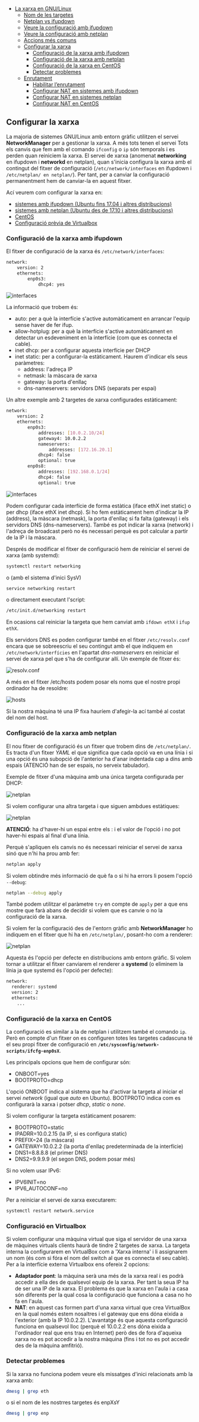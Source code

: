 - [La xarxa en GNU/Linux](./README.md#la-xarxa-en-gnulinux)
  - [Nom de les targetes](./README.md#nom-de-les-targetes)
  - [Netplan vs ifupdown](./README.md#netplan-vs-ifupdown)
  - [Veure la configuració amb ifupdown](./README.md#veure-la-configuraci%C3%B3-amb-ifupdown)
  - [Veure la configuració amb netplan](./README.md#veure-la-configuraci%C3%B3-amb-netplan)
  - [Accions més comuns](./README.md#accions-m%C3%A9s-comuns)
  - [Configurar la xarxa](#configurar-la-xarxa)
    - [Configuració de la xarxa amb ifupdown](#configuraci%C3%B3-de-la-xarxa-amb-ifupdown)
    - [Configuració de la xarxa amb netplan](#configuraci%C3%B3-de-la-xarxa-amb-netplan)
    - [Configuració de la xarxa en CentOS](#configuraci%C3%B3-de-la-xarxa-en-centos)
    - [Detectar problemes](#detectar-problemes)
  - [Enrutament](./enrutament.md#enrutament)
    - [Habilitar l’enrutament](./enrutament.md#habilitar-lenrutament)
    - [Configurar NAT en sistemes amb ifupdown](./enrutament.md#configurar-nat-en-sistemes-amb-ifupdown)
    - [Configurar NAT en sistemes netplan](./enrutament.md#configurar-nat-en-sistemes-netplan)
    - [Configurar NAT en CentOS](./enrutament.md#configurar-nat-en-centos)

## Configurar la xarxa
La majoria de sistemes GNU/Linux amb entorn gràfic utilitzen el servei **NetworkManager** per a gestionar la xarxa. A més tots tenen el servei 
Tots els canvis que fem amb el comando `ifconfig` o `ip` són temporals i es perden quan reiniciem la xarxa. El servei de xarxa (anomenat **networking** en ifupdown i **networkd** en netplan), quan s'inicia configura la xarxa amb el contingut del fitxer de configuració (`/etc/network/interfaces` en ifupdown i `/etc/netplan/ en netplan/`). Per tant, per a canviar la configuració permanentment hem de canviar-la en aquest fitxer.

Ací veurem com configurar la xarxa en:
* [sistemes amb ifupdown (Ubuntu fins 17.04 i altres distribucions)](#)
* [sistemes amb netplan (Ubuntu des de 17.10 i altres distribucions)](#)
* [CentOS](#)
* [Configuració prèvia de Virtualbox](#)

### Configuració de la xarxa amb ifupdown
El fitxer de configuració de la xarxa és `/etc/network/interfaces`:
```bash
network:
    version: 2
    ethernets:
        enp0s3:
            dhcp4: yes
```

![interfaces](./img/interfaces.jpg)

La informació que trobem és:
* auto: per a què la interfície s'active automàticament en arrancar l'equip sense haver de fer ifup.
* allow-hotplug: per a què la interfície s'active automàticament en detectar un esdeveniment en la interfície (com que es connecta el cable).
* inet dhcp: per a configurar aquesta interfície per DHCP
* inet static: per a configurar-la estàticament. Haurem d'indicar els seus paràmetres:
  * address: l'adreça IP
  * netmask: la màscara de xarxa
  * gateway: la porta d'enllaç
  * dns-nameservers: servidors DNS (separats per espai)

Un altre exemple amb 2 targetes de xarxa configurades estàticament:
```bash
network:
    version: 2
    ethernets:
        enp0s3:
            addresses: [10.0.2.10/24]
            gateway4: 10.0.2.2
            nameservers:
                addresses: [172.16.20.1]
            dhcp4: false
            optional: true
        enp0s8:
            addresses: [192.168.0.1/24]
            dhcp4: false
            optional: true
```

![interfaces](./img/interfaces2.jpg)

Podem configurar cada interfície de forma estàtica (iface ethX inet static) o per dhcp (iface ethX inet dhcp). Si ho fem estàticament hem d'indicar la IP (address), la màscara (netmask), la porta d'enllaç si fa falta (gateway) i els servidors DNS (dns-nameservers). També es pot indicar la xarxa (network) i l'adreça de broadcast però no és necessari perquè es pot calcular a partir de la IP i la màscara.

Després de modificar el fitxer de configuració hem de reiniciar el servei de xarxa (amb systemd):
```bash
systemctl restart networking
```

o (amb el sistema d'inici SysV)
```bash
service networking restart
```

o directament executant l'script:
```bash
/etc/init.d/networking restart
```

En ocasions cal reiniciar la targeta que hem canviat amb `ifdown ethX` i `ifup ethX`.

Els servidors DNS es poden configurar també en el fitxer `/etc/resolv.conf` encara que se sobreescriu el seu contingut amb el que indiquem en `/etc/network/interfícies` en l'apartat _dns-nameservers_ en reiniciar el servei de xarxa pel que s'ha de configurar allí. Un exemple de fitxer és:

![resolv.conf](./img/resolv2.png)

A més en el fitxer /etc/hosts podem posar els noms que el nostre propi ordinador ha de resoldre:

![hosts](./img/hosts.png)

Si la nostra màquina té una IP fixa hauríem d'afegir-la ací també al costat del nom del host.

### Configuració de la xarxa amb netplan
El nou fitxer de configuració és un fitxer que trobem dins de `/etc/netplan/`. Es tracta d'un fitxer _YAML_ el que significa que cada opció va en una línia i si una opció és una subopció de l'anterior ha d'anar indentada cap a dins amb espais (ATENCIÓ han de ser espais, no serveix tabulador).

Exemple de fitxer d'una màquina amb una única targeta configurada per DHCP:

![netplan](./img/netplan1.png)

Si volem configurar una altra targeta i que siguen ambdues estàtiques:

![netplan](./img/netplan2.png)

**ATENCIÓ**: ha d'haver-hi un espai entre els : i el valor de l'opció i no pot haver-hi espais al final d'una línia.

Perquè s'apliquen els canvis no és necessari reiniciar el servei de xarxa sinó que n'hi ha prou amb fer:
```bash
netplan apply
```

Si volem obtindre més informació de què fa o si hi ha errors li posem l'opció `--debug`:
```bash
netplan --debug apply
```

També podem utilitzar el paràmetre `try` en compte de `apply` per a que ens mostre que farà abans de decidir si volem que es canvie o no la configuració de la xarxa.

Si volem fer la configuració des de l'entorn gràfic amb **NetworkManager** ho indiquem en el fitxer que hi ha en `/etc/netplan/`, posant-ho com a renderer:

![netplan](./img/netplan3.png)

Aquesta és l'opció per defecte en distribucions amb entorn gràfic. Si volem tornar a utilitzar el fitxer canviarem el renderer a **systemd** (o eliminem la línia ja que systemd és l'opció per defecte):
```bash
network:
  renderer: systemd
  version: 2
  ethernets:
    ...
```

### Configuració de la xarxa en CentOS
La configuració es similar a la de netplan i utilitzem també el comando `ip`. Però en compte d'un fitxer on es configuren totes les targetes cadascuna té el seu propi fitxer de configuració en **`/etc/sysconfig/network-scripts/ifcfg-enp0sX`**.

Les principals opcions que hem de configurar són:
* ONBOOT=yes
* BOOTPROTO=dhcp

L'opció ONBOOT indica al sistema que ha d'activar la targeta al iniciar el servei _network_ (igual que _auto_ en Ubuntu). BOOTPROTO indica com es configurarà la xarxa i potser _dhcp_, _static_ o _none_.

Si volem configurar la targeta estàticament posarem:
* BOOTPROTO=static
* IPADRR=10.0.2.15 (la IP, si es configura static)
* PREFIX=24 (la màscara)
* GATEWAY=10.0.2.2 (la porta d'enllaç predeterminada de la interfície)
* DNS1=8.8.8.8 (el primer DNS)
* DNS2=9.9.9.9 (el segon DNS, podem posar més)

Si no volem usar IPv6:
* IPV6INIT=no
* IPV6_AUTOCONF=no

Per a reiniciar el servei de xarxa executarem:
```bash
systemctl restart network.service
```

### Configuració en Virtualbox
Si volem configurar una màquina virtual que siga el servidor de una xarxa de màquines virtuals clients haurà de tindre 2 targetes de xarxa. La targeta interna la configurarem en VirtualBox com a 'Xarxa interna' i li assignarem un nom (és com si fóra el nom del switch al que es connecta el seu cable). Per a la interfície externa Virtualbox ens ofereix 2 opcions:
* **Adaptador pont**: la màquina serà una més de la xarxa real i es podrà accedir a ella des de qualsevol equip de la xarxa. Per tant la seua IP ha de ser una IP de la xarxa. El problema és que la xarxa en l'aula i a casa són diferents per la qual cosa la configuració que funciona a casa no ho fa en l'aula.
* **NAT**: en aquest cas formen part d'una xarxa virtual que crea VirtualBox en la qual només estem nosaltres i el gateway que ens dóna eixida a l'exterior (amb la IP 10.0.2.2). L'avantatge és que aquesta configuració funciona en qualsevol lloc (perquè el 10.0.2.2 ens dóna eixida a l'ordinador real que ens trau en Internet) però des de fora d'aqueixa xarxa no es pot accedir a la nostra màquina (fins i tot no es pot accedir des de la màquina amfitrió).

### Detectar problemes
Si la xarxa no funciona podem veure els missatges d'inici relacionats amb la xarxa amb:
```bash
dmesg | grep eth
```
o si el nom de les nostrres targetes és enpXsY
```bash
dmesg | grep enp
```

